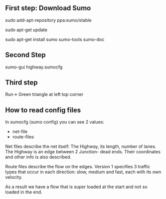 ## First step: Download Sumo

sudo add-apt-repository ppa:sumo/stable

sudo apt-get update

sudo apt-get install sumo sumo-tools sumo-doc

## Second Step

sumo-gui highway.sumocfg

## Third step

Run-> Green triangle at left top corner

## How to read config files

In sumocfg (sumo config) you can see 2 values:
- net-file
- route-files

Net files describe the net itself: The Highway, its length, number of lanes. The Highway is an edge between 2 Junction- dead ends. Their coordinates and other info is also described.

Route files describe the flow on the edges. Version 1 specifies 3 traffic types that occur in each direction: slow, medium and fast, each with its own velocity.

As a result we have a flow that is super loaded at the start and not so loaded in the end.
